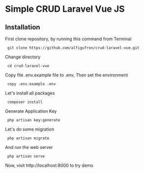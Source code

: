 # Simple CRUD Laravel Vue JS

## Installation

First clone repository, by running this command from Terminal
```
 git clone https://github.com/alfigufron/crud-laravel-vue.git
```

Change directory
```
 cd crud-laravel-vue
```

Copy file .env.example file to .env, Then set the environment
```
 copy .env.example .env
```

Let's install all packages
```
 composer install
```

Generate Application Key
```
 php artisan key:generate
```

Let's do some migration
```
 php artisan migrate
```

And run the web server
```
 php artisan serve
```

Now, visit http://localhost:8000 to try demo
